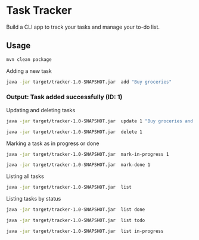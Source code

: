 # Task Tracker

Build a CLI app to track your tasks and manage your to-do list.

## Usage

```bash
mvn clean package
```

Adding a new task
```bash
java -jar target/tracker-1.0-SNAPSHOT.jar  add "Buy groceries"
```
### Output: Task added successfully (ID: 1)


Updating and deleting tasks
```bash
java -jar target/tracker-1.0-SNAPSHOT.jar  update 1 "Buy groceries and cook dinner"
```

```bash
java -jar target/tracker-1.0-SNAPSHOT.jar  delete 1
```

Marking a task as in progress or done
```bash
java -jar target/tracker-1.0-SNAPSHOT.jar  mark-in-progress 1
```

```bash
java -jar target/tracker-1.0-SNAPSHOT.jar  mark-done 1
```

Listing all tasks
```bash
java -jar target/tracker-1.0-SNAPSHOT.jar  list
```

Listing tasks by status
```bash
java -jar target/tracker-1.0-SNAPSHOT.jar  list done
```

```bash
java -jar target/tracker-1.0-SNAPSHOT.jar  list todo
```

```bash
java -jar target/tracker-1.0-SNAPSHOT.jar  list in-progress
```
